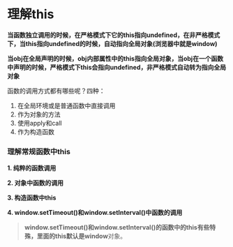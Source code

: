 # 理解this

**当函数独立调用的时候，在严格模式下它的this指向undefined，在非严格模式下，当this指向undefined的时候，自动指向全局对象(浏览器中就是window)**



**当obj在全局声明的时候，obj内部属性中的this指向全局对象，当obj在一个函数中声明的时候，严格模式下this会指向undefined，非严格模式自动转为指向全局对象**



函数的调用方式都有哪些呢？四种：

1. 在全局环境或是普通函数中直接调用
2. 作为对象的方法
3. 使用apply和call
4. 作为构造函数

[^资料来源]: 来自 <https://juejin.im/post/59748cbb6fb9a06bb21ae36d>

### 理解常规函数中this

**1. 纯粹的函数调用**

**2. 对象中函数的调用**

**3. 构造函数中this**

**4. window.setTimeout()和window.setInterval()中函数的调用**



> **window.setTimeout()**和**window.setInterval()**的函数中的this有些特殊，里面的this默认是**window**对象。

[^资料来源]: 来自<https://juejin.im/post/5aa1eb056fb9a028b77a66fd>

